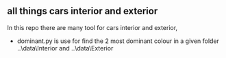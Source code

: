 ## all things cars interior and exterior

In this repo there are many tool for cars interior and exterior,

 - dominant.py is use for find the 2 most dominant colour in a given folder ..\\data\\Interior and ..\\data\\Exterior

 

